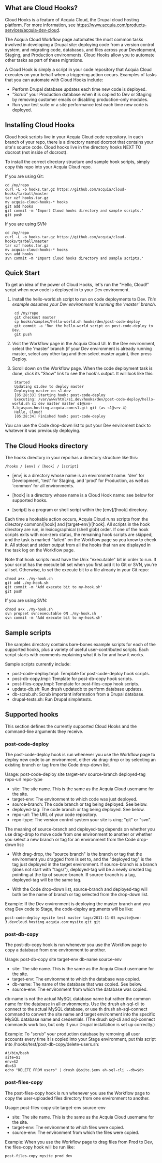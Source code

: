 ## What are Cloud Hooks?

Cloud Hooks is a feature of Acquia Cloud, the Drupal cloud hosting platform. For more information, see https://www.acquia.com/products-services/acquia-dev-cloud.

The Acquia Cloud Workflow page automates the most common tasks involved in developing a Drupal site: deploying code from a version control system, and migrating code, databases, and files across your Development, Staging, and Production environments. Cloud Hooks allow you to automate other tasks as part of these migrations.

A Cloud Hook is simply a script in your code repository that Acquia Cloud executes on your behalf when a triggering action occurs. Examples of tasks that you can automate with Cloud Hooks include:

* Perform Drupal database updates each time new code is deployed.
* "Scrub" your Production database when it is copied to Dev or Staging by removing customer emails or disabling production-only modules.
* Run your test suite or a site performance test each time new code is deployed.

## Installing Cloud Hooks

Cloud hook scripts live in your Acquia Cloud code repository. In each branch of your repo, there is a directory named docroot that contains your site's source code. Cloud hooks live in the directory hooks NEXT TO docroot (not inside of docroot). 

To install the correct directory structure and sample hook scripts, simply copy this repo into your Acquia Cloud repo.

If you are using Git:

    cd /my/repo
    curl -L -o hooks.tar.gz https://github.com/acquia/cloud-hooks/tarball/master
    tar xzf hooks.tar.gz
    mv acquia-cloud-hooks-* hooks
    git add hooks
    git commit -m 'Import Cloud hooks directory and sample scripts.'
    git push

If you are using SVN:

    cd /my/repo
    curl -L -o hooks.tar.gz https://github.com/acquia/cloud-hooks/tarball/master
    tar xzf hooks.tar.gz
    mv acquia-cloud-hooks-* hooks
    svn add hooks
    svn commit -m 'Import Cloud hooks directory and sample scripts.'

## Quick Start

To get an idea of the power of Cloud Hooks, let's run the "Hello, Cloud!" script when new code is deployed in to your Dev environment.

1. Install the hello-world.sh script to run on code deployments to Dev. *This example assumes your Dev environment is running the 'master' branch*.

        cd /my/repo
        git checkout master
        cp hooks/samples/hello-world.sh hooks/dev/post-code-deploy
        git commit -a 'Run the hello-world script on post-code-deploy to Dev.'
        git push

2. Visit the Workflow page in the Acquia Cloud UI. In the Dev environment, select the 'master' branch (if your Dev environment is already running master, select any other tag and then select master again), then press Deploy.

3. Scroll down on the Workflow page. When the code deployment task is done, click its "Show" link to see the hook's output. It will look like this:

        Started
        Updating s1.dev to deploy master
        Deploying master on s1.dev
        [05:28:33] Starting hook: post-code-deploy
        Executing: /var/www/html/s1.dev/hooks/dev/post-code-deploy/hello-world.sh s1 dev master master s1@svn-3.bjaspan.hosting.acquia.com:s1.git git (as s1@srv-4)
        Hello, Cloud!
        [05:28:34] Finished hook: post-code-deploy

You can use the Code drop-down list to put your Dev enviroment back to whatever it was previously deploying.

## The Cloud Hooks directory

The hooks directory in your repo has a directory structure like this:

    /hooks / [env] / [hook] / [script]

* [env] is a directory whose name is an environment name: 'dev' for Development, 'test' for Staging, and 'prod' for Production, as well as 'common' for all environments.

* [hook] is a directory whose name is a Cloud Hook name: see below for supported hooks.

* [script] is a program or shell script within the [env]/[hook] directory.

Each time a hookable action occurs, Acquia Cloud runs scripts from the directory common/[hook] and [target-env]/[hook]. All scripts in the hook directory are run, in lexicographical (shell glob) order. If one of the hook scripts exits with non-zero status, the remaining hook scripts are skipped, and the task is marked "failed" on the Workflow page so you know to check it. All stdout and stderr output from all the hooks that ran are displayed in the task log on the Workflow page.

Note that hook scripts must have the Unix "executable" bit in order to run. If your script has the execute bit set when you first add it to Git or SVN, you're all set. Otherwise, to set the execute bit to a file already in your Git repo:

    chmod a+x ./my-hook.sh
    git add ./my-hook.sh
    git commit -m 'Add execute bit to my-hook.sh'
    git push

If you are using SVN:

    chmod a+x ./my-hook.sh
    svn propset svn:executable ON ./my-hook.sh
    svn commit -m 'Add execute bit to my-hook.sh'    

## Sample scripts

The samples directory contains bare-bones example scripts for each of the supported hooks, plus a variety of useful user-contributed scripts. Each script starts with comments explaining what it is for and how it works.

Sample scripts currently include:

* post-code-deploy.tmpl: Template for post-code-deploy hook scripts.
* post-db-copy.tmpl: Template for post-db-copy hook scripts.
* post-files-copy.tmpl: Template for post-files-copy hook scripts.
* update-db.sh: Run drush updatedb to perform database updates.
* db-scrub.sh: Scrub important information from a Drupal database.
* drupal-tests.sh: Run Drupal simpletests.

## Supported hooks

This section defines the currently supported Cloud Hooks and the command-line arguments they receive.

### post-code-deploy

The post-code-deploy hook is run whenever you use the Workflow page to deploy new code to an environment, either via drag-drop or by selecting an existing branch or tag from the Code drop-down list.

Usage: post-code-deploy site target-env source-branch deployed-tag repo-url repo-type

* site: The site name. This is the same as the Acquia Cloud username for the site.
* target-env: The environment to which code was just deployed.
* source-branch: The code branch or tag being deployed. See below.
* deployed-tag: The code branch or tag being deployed. See below.
* repo-url: The URL of your code repository.
* repo-type: The version control system your site is uing; "git" or "svn".

The meaning of source-branch and deployed-tag depends on whether you use drag-drop to move code from one environment to another or whether you select a new branch or tag for an environment from the Code drop-down list:

* With drag-drop, the "source branch" is the branch or tag that the environment you dragged from is set to, and the "deployed tag" is the  tag just deployed in the target environment. If source-branch is a branch (does not start with "tags/"), deployed-tag will be a newly created tag pointing at the tip of source-branch. If source-branch is a tag, deployed-tag will be the same tag.

* With the Code drop-down list, source-branch and deployed-tag will both be the name of branch or tag selected from the drop-down list.

Example: If the Dev environment is deploying the master branch and you drag Dev code to Stage, the code-deploy arguments will be like:

    post-code-deploy mysite test master tags/2011-11-05 mysite@svn-3.devcloud.hosting.acquia.com:mysite.git git

### post-db-copy

The post-db-copy hook is run whenever you use the Workflow page to copy a database from one environment to another.

Usage: post-db-copy site target-env db-name source-env

* site: The site name. This is the same as the Acquia Cloud username for the site.
* target-env: The environment to which the database was copied.
* db-name: The name of the database that was copied. See below.
* source-env: The environment from which the database was copied.

db-name is not the actual MySQL database name but rather the common name for the database in all environments. Use the drush ah-sql-cli  to connect to the actual MySQL database, or use th drush ah-sql-connect command to convert the site name and target environment into the specific MySQL database name and credentials. (The drush sql-cli and sql-connect commands work too, but only if your Drupal installation is set up correctly.)

Example: To "scrub" your production database by removing all user accounts every time it is copied into your Stage environment, put this script into /hooks/test/post-db-copy/delete-users.sh:

    #!/bin/bash
    site=$1
    env=$2
    db=$3
    echo "DELETE FROM users" | drush @$site.$env ah-sql-cli --db=$db

### post-files-copy

The post-files-copy hook is run whenever you use the Workflow page to copy the user-uploaded files directory from one environment to another.

Usage: post-files-copy site target-env source-env

* site: The site name. This is the same as the Acquia Cloud username for the site.
* target-env: The environment to which files were copied.
* source-env: The environment from which the files were copied.

Example: When you use the Workflow page to drag files from Prod to Dev, the files-copy hook will be run like:

    post-files-copy mysite prod dev
